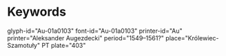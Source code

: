 # Keywords
glyph-id="Au-01a0103"
font-id="Au-01a0103"
printer-id="Au"
printer="Aleksander Augezdecki"
period="1549–1561?"
place="Królewiec-Szamotuły"
PT plate="403"

